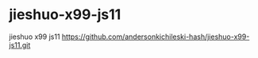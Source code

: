 # jieshuo-x99-js11
jieshuo x99 js11
https://github.com/andersonkichileski-hash/jieshuo-x99-js11.git
